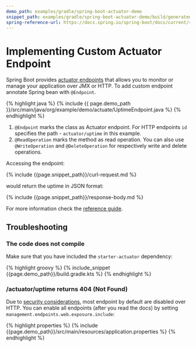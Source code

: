 ```yaml
---
demo_path: examples/gradle/spring-boot-actuator-demo
snippet_path: examples/gradle/spring-boot-actuator-demo/build/generated-snippets/uptime
spring-reference-url: https://docs.spring.io/spring-boot/docs/current/reference/htmlsingle
---
```

# Implementing Custom Actuator Endpoint

Spring Boot provides [actuator endpoints]({{page.spring-reference-url}}/#actuator) that allows you to monitor or manage your application over JMX or HTTP. To add custom endpoint annotate Spring bean with `@Endpoint`.<!--more-->

{% highlight java %}
{% include {{ page.demo_path }}/src/main/java/org/example/demo/actuate/UptimeEndpoint.java %}
{% endhighlight %}

1. `@Endpoint` marks the class as Actuator endpoint. For HTTP endpoints `id` specifies the path - `actuator/uptime` in this example.
2. `@ReadOperation` marks the method as read operation. You can also use `@WriteOperation` and `@DeleteOperation` for respectively write and delete operations.

Accessing the endpoint:

{% include {{page.snippet_path}}/curl-request.md %}

would return the uptime in JSON format:

{% include {{page.snippet_path}}/response-body.md %}

For more information check the [reference guide]({{page.spring-reference-url}}/#actuator.endpoints.implementing-custom).

## Troubleshooting

### The code does not compile

Make sure that you have included the `starter-actuator` dependency:

{% highlight groovy %}
{% include_snippet {{page.demo_path}}/build.gradle.kts %}
{% endhighlight %}

### /actuator/uptime returns 404 (Not Found)

Due to [security considerations]({{page.spring-reference-url}}/#actuator.endpoints.security), most endpoint by default are disabled over HTTP. You can enable all endpoints (after you read the docs) by setting `management.endpoints.web.exposure.include`:

{% highlight properties %}
{% include {{page.demo_path}}/src/main/resources/application.properties %}
{% endhighlight %}

